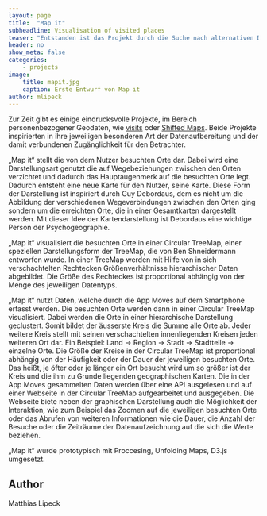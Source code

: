 ```yaml
---
layout: page
title:  "Map it"
subheadline: Visualisation of visited places
teaser: "Entstanden ist das Projekt durch die Suche nach alternativen Darstellungsformen von nutzerbezogenen Daten."
header: no
show_meta: false
categories:
    - projects
image:
    title: mapit.jpg
    caption: Erste Entwurf von Map it
author: mlipeck
---
```


Zur Zeit gibt es einige eindrucksvolle Projekte, im Bereich personenbezogener Geodaten, wie [visits](http://v.isits.in) oder [Shifted Maps](http://shifted-maps.com). Beide Projekte inspirierten in ihre jeweiligen besonderen Art der Datenaufbereitung und der damit verbundenen Zugänglichkeit für den Betrachter.


„Map it“ stellt die von dem Nutzer besuchten Orte dar. Dabei wird eine Darstellungsart genutzt die auf Wegebeziehungen zwischen den Orten verzichtet und dadurch das Hauptaugenmerk auf die besuchten Orte legt. Dadurch entsteht eine neue Karte für den Nutzer, seine Karte. Diese Form der Darstellung ist inspiriert durch Guy Debordaus, dem es nicht um die Abbildung der verschiedenen Wegeverbindungen zwischen den Orten ging sondern um die erreichten Orte, die in einer Gesamtkarten dargestellt werden. Mit dieser Idee der Kartendarstellung ist Debordaus eine wichtige Person der Psychogeographie.

„Map it“ visualisiert die besuchten Orte in einer Circular TreeMap, einer speziellen Darstellungsform der TreeMap, die von Ben Shneidermann entworfen wurde. In einer TreeMap werden mit Hilfe von in sich verschachtelten Rechtecken Größenverhältnisse hierarchischer Daten abgebildet. Die Größe des Rechteckes ist proportional abhängig von der Menge des jeweiligen Datentyps.

„Map it“ nutzt Daten, welche durch die App Moves auf dem Smartphone erfasst werden. Die besuchten Orte werden dann in einer Circular TreeMap visualisiert. Dabei werden die Orte in einer hierarchische Darstellung geclustert. Somit bildet der äusserste Kreis die Summe alle Orte ab. Jeder weitere Kreis stellt mit seinen verschachtelten innenliegenden Kreisen jeden weiteren Ort dar. Ein Beispiel: Land → Region → Stadt → Stadtteile → einzelne Orte. Die Größe der Kreise in der Circular TreeMap ist proportional abhängig von der Häufigkeit oder der Dauer der jeweiligen besuchten Orte. Das heißt, je öfter oder je länger ein Ort besucht wird um so größer ist der Kreis und die ihm zu Grunde liegenden geographischen Karten.
Die in der App Moves gesammelten Daten werden über eine API ausgelesen und auf einer Webseite in der Circular TreeMap aufgearbeitet und ausgegeben. Die Webseite biete neben der graphischen Darstellung auch die Möglichkeit der Interaktion, wie zum Beispiel das Zoomen auf die jeweiligen besuchten Orte oder das Abrufen von weiteren Informationen wie die Dauer, die Anzahl der Besuche oder die Zeiträume der Datenaufzeichnung auf die sich die Werte beziehen.

„Map it“ wurde prototypisch mit Proccesing, Unfolding Maps, D3.js umgesetzt.

## Author
Matthias Lipeck

<!-- ## Visualization Design
*cf. city flows* has three viewing modes, all visualizing trips of rented bikes, but focusing on different levels of spatial and temporal granularity of cycling mobility:

* The citywide view aggregates all trajectories of bike-sharing trips for a given day and animates the trails for trips at a given time.
* In the station view only the bike trips to and from a selected station are shown, allowing the distinction between incoming and outgoing.
* A small-multiple view visualizes spatiotemporal patterns for three selected stations each in an exploded view that separates incoming from outgoing and morning from afternoon/evening trips.

<figure>
  <img src="{{ site.urlimg }}/radialtreeplaces.jpg" />
  <figcaption >Eine Bildbeschreibung</figcaption>
</figure>


## Design Process
In our process of exploring the bike data, and designing the visualizations we created lots of visual experiments. Some of those we share below. -->
